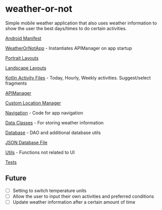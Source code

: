 # weather-or-not
Simple mobile weather application that also uses weather information to show the user the best days/times to do certain activities.

[Android Manifest](https://github.com/menterzj3144/weather-or-not/blob/main/code/app/src/main/AndroidManifest.xml)

[WeatherOrNotApp](https://github.com/menterzj3144/weather-or-not/blob/main/code/app/src/main/java/com/team3/weatherornot/WeatherOrNotApp.kt) - Instantiates APIManager on app startup

[Portrait Layouts](https://github.com/menterzj3144/weather-or-not/tree/main/code/app/src/main/res/layout)

[Landscape Layouts](https://github.com/menterzj3144/weather-or-not/tree/main/code/app/src/main/res/layout-land)

[Kotlin Activity Files](https://github.com/menterzj3144/weather-or-not/tree/main/code/app/src/main/java/com/team3/weatherornot/ui) - Today, Hourly, Weekly activities. Suggest/select fragments

[APIManager](https://github.com/menterzj3144/weather-or-not/blob/main/code/app/src/main/java/com/team3/weatherornot/api/APIManager.kt)

[Custom Location Manager](https://github.com/menterzj3144/weather-or-not/blob/main/code/app/src/main/java/com/team3/weatherornot/location/MyLocationManager.kt)

[Navigation](https://github.com/menterzj3144/weather-or-not/tree/main/code/app/src/main/java/com/team3/weatherornot/navigation) - Code for app navigation

[Data Classes](https://github.com/menterzj3144/weather-or-not/tree/main/code/app/src/main/java/com/team3/weatherornot/weather) - For storing weather information

[Database](https://github.com/menterzj3144/weather-or-not/tree/main/code/app/src/main/java/com/team3/weatherornot/database) - DAO and additional database utils

[JSON Database File](https://github.com/menterzj3144/weather-or-not/blob/main/code/app/src/main/assets/db.json)

[Utils](https://github.com/menterzj3144/weather-or-not/blob/main/code/app/src/main/java/com/team3/weatherornot/SuggestSelectUtils.kt) - Functions not related to UI

[Tests](https://github.com/menterzj3144/weather-or-not/tree/main/code/app/src/test/java/com/team3/weatherornot)

## Future
- [ ] Setting to switch temperature units
- [ ] Allow the user to input their own activities and preferred conditions
- [ ] Update weather information after a certain amount of time

